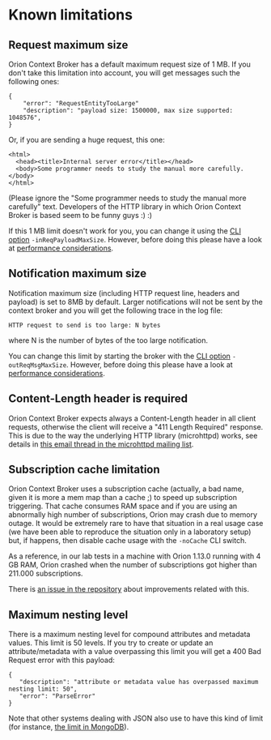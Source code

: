 # Known limitations

## Request maximum size

Orion Context Broker has a default maximum request size of 1 MB. If you don't take
this limitation into account, you will get messages such the following ones:

```
{
    "error": "RequestEntityTooLarge"
    "description": "payload size: 1500000, max size supported: 1048576",
}
```

Or, if you are sending a huge request, this one:

    <html>
      <head><title>Internal server error</title></head>
      <body>Some programmer needs to study the manual more carefully.</body>
    </html>

(Please ignore the "Some programmer needs to study the manual more
carefully" text. Developers of the HTTP library in which Orion Context
Broker is based seem to be funny guys :) :)

If this 1 MB limit doesn't work for you, you can change it using the [CLI option](../admin/cli.md) `-inReqPayloadMaxSize`.
However, before doing this please have a look at [performance considerations](../admin/perf_tuning.md#payload-and-message-size-and-performance).

## Notification maximum size

Notification maximum size (including HTTP request line, headers and payload) is set to 8MB by default.
Larger notifications will not be sent by the context broker and you will get the following trace in the log file:

    HTTP request to send is too large: N bytes

where N is the number of bytes of the too large notification.

You can change this limit by starting the broker with the [CLI option](../admin/cli.md) `-outReqMsgMaxSize`.
However, before doing this please have a look at [performance considerations](../admin/perf_tuning.md#payload-and-message-size-and-performance).

## Content-Length header is required

Orion Context Broker expects always a Content-Length header in all
client requests, otherwise the client will receive a "411 Length
Required" response. This is due to the way the underlying HTTP library
(microhttpd) works, see details in [this email thread in the microhttpd
mailing
list](http://lists.gnu.org/archive/html/libmicrohttpd/2014-01/msg00063.html).

## Subscription cache limitation

Orion Context Broker uses a subscription cache (actually, a bad name, given it is more a mem map than a cache ;) to speed up
subscription triggering. That cache consumes RAM space and if you are using an abnormally high number of subscriptions, Orion
may crash due to memory outage. It would be extremely rare to have that situation in a real usage case (we have been able to
reproduce the situation only in a laboratory setup) but, if happens, then disable cache usage with the `-noCache` CLI switch.

As a reference, in our lab tests in a machine with Orion 1.13.0 running with 4 GB RAM, Orion crashed when the number 
of subscriptions got higher than 211.000 subscriptions.

There is [an issue in the repository](https://github.com/telefonicaid/fiware-orion/issues/2780) about improvements related with this.

## Maximum nesting level

There is a maximum nesting level for compound attributes and metadata values. This limit is 50 levels.
If you try to create or update an attribute/metadata with a value overpassing this limit you will get a
400 Bad Request error with this payload:

```
{
   "description": "attribute or metadata value has overpassed maximum nesting limit: 50",
   "error": "ParseError"
}
```

Note that other systems dealing with JSON also use to have this kind of limit (for instance,
[the limit in MongoDB](https://docs.mongodb.com/manual/reference/limits/#Nested-Depth-for-BSON-Documents)).
